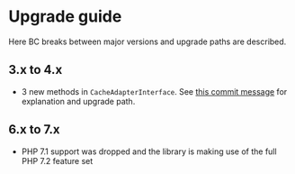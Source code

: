 # Upgrade guide

Here BC breaks between major versions and upgrade paths are described.

## 3.x to 4.x

- 3 new methods in `CacheAdapterInterface`. See [this commit message](https://github.com/flix-tech/schema-registry-php-client/commit/ebf27bd3fb793ac7501a99983ad99628d75f0b9e)
for explanation and upgrade path.

## 6.x to 7.x

- PHP 7.1 support was dropped and the library is making use of the full PHP 7.2 feature set
